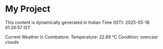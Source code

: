 # My Project

This content is dynamically generated in Indian Time (IST): 2025-05-18 01:26:57 IST


Current Weather in Coimbatore:
Temperature: 22.89 °C
Condition: overcast clouds
